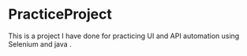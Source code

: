# PracticeProject
This is a project I have done for practicing UI and API automation using Selenium and java .

